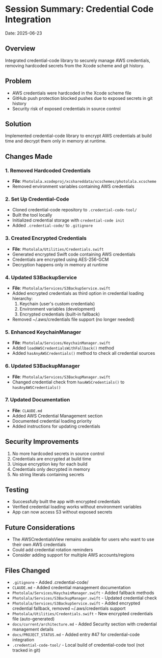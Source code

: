 # Session Summary: Credential Code Integration
Date: 2025-06-23

## Overview
Integrated credential-code library to securely manage AWS credentials, removing hardcoded secrets from the Xcode scheme and git history.

## Problem
- AWS credentials were hardcoded in the Xcode scheme file
- GitHub push protection blocked pushes due to exposed secrets in git history
- Security risk of exposed credentials in source control

## Solution
Implemented credential-code library to encrypt AWS credentials at build time and decrypt them only in memory at runtime.

## Changes Made

### 1. Removed Hardcoded Credentials
- **File**: `Photolala.xcodeproj/xcshareddata/xcschemes/photolala.xcscheme`
- Removed environment variables containing AWS credentials

### 2. Set Up Credential-Code
- Cloned credential-code repository to `.credential-code-tool/`
- Built the tool locally
- Initialized credential storage with `credential-code init`
- Added `.credential-code/` to `.gitignore`

### 3. Created Encrypted Credentials
- **File**: `Photolala/Utilities/Credentials.swift`
- Generated encrypted Swift code containing AWS credentials
- Credentials are encrypted using AES-256-GCM
- Decryption happens only in memory at runtime

### 4. Updated S3BackupService
- **File**: `Photolala/Services/S3BackupService.swift`
- Added encrypted credentials as third option in credential loading hierarchy:
  1. Keychain (user's custom credentials)
  2. Environment variables (development)
  3. Encrypted credentials (built-in fallback)
- Removed ~/.aws/credentials file support (no longer needed)

### 5. Enhanced KeychainManager
- **File**: `Photolala/Services/KeychainManager.swift`
- Added `loadAWSCredentialsWithFallback()` method
- Added `hasAnyAWSCredentials()` method to check all credential sources

### 6. Updated S3BackupManager
- **File**: `Photolala/Services/S3BackupManager.swift`
- Changed credential check from `hasAWSCredentials()` to `hasAnyAWSCredentials()`

### 7. Updated Documentation
- **File**: `CLAUDE.md`
- Added AWS Credential Management section
- Documented credential loading priority
- Added instructions for updating credentials

## Security Improvements
1. No more hardcoded secrets in source control
2. Credentials are encrypted at build time
3. Unique encryption key for each build
4. Credentials only decrypted in memory
5. No string literals containing secrets

## Testing
- Successfully built the app with encrypted credentials
- Verified credential loading works without environment variables
- App can now access S3 without exposed secrets

## Future Considerations
- The AWSCredentialsView remains available for users who want to use their own AWS credentials
- Could add credential rotation reminders
- Consider adding support for multiple AWS accounts/regions

## Files Changed
- `.gitignore` - Added .credential-code/
- `CLAUDE.md` - Added credential management documentation
- `Photolala/Services/KeychainManager.swift` - Added fallback methods
- `Photolala/Services/S3BackupManager.swift` - Updated credential check
- `Photolala/Services/S3BackupService.swift` - Added encrypted credential fallback, removed ~/.aws/credentials support
- `Photolala/Utilities/Credentials.swift` - New encrypted credentials file (auto-generated)
- `docs/current/architecture.md` - Added Security section with credential management details
- `docs/PROJECT_STATUS.md` - Added entry #47 for credential-code integration
- `.credential-code-tool/` - Local build of credential-code tool (not tracked in git)